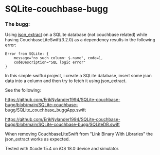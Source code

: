 #  SQLite-couchbase-bugg

### The bugg: 
Using [json_extract](https://www.sqlite.org/json1.html#the_json_extract_function) on a SQLite database (not couchbase related) while having CouchbaseLiteSwift(3.2.0) as a dependency results in the following error:
```
Error from SQLite: { 
    message="no such column: $.name", code=1, 
    codeDescription="SQL logic error" 
}
```
In this simple swiftui project, i create a SQLite database, insert some json data into a column and then try to fetch it using json_extract.

See the following:

https://github.com/ErikNylander1994/SQLite-couchbase-bugg/blob/main/SQLite-couchbase-bugg/SQLite_couchbase_buggApp.swift

https://github.com/ErikNylander1994/SQLite-couchbase-bugg/blob/main/SQLite-couchbase-bugg/SQLiteDB.swift

When removing CouchbaseLiteSwift from "Link Binary With Libraries" the json_extract works as expected.

Tested with Xcode 15.4 on iOS 18.0 device and simulator.





